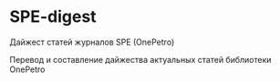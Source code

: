 # SPE-digest
Дайжест статей журналов SPE (OnePetro)

Перевод и составление дайжества актуальных статей библиотеки OnePetro
